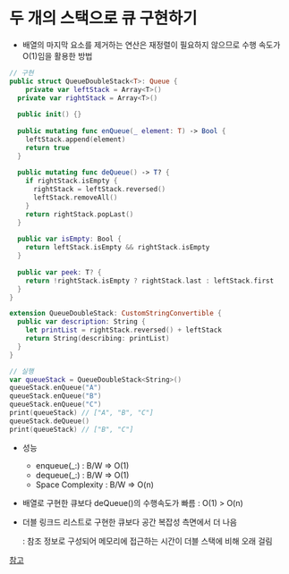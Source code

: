 # 두 개의 스택으로 큐 구현하기

* 배열의 마지막 요소를 제거하는 연산은 재정렬이 필요하지 않으므로 수행 속도가 O(1)임을 활용한 방법



```swift
// 구현
public struct QueueDoubleStack<T>: Queue {
	private var leftStack = Array<T>() 
  private var rightStack = Array<T>()
  
  public init() {}
  
  public mutating func enQueue(_ element: T) -> Bool {
    leftStack.append(element)
    return true
  }
  
  public mutating func deQueue() -> T? {
    if rightStack.isEmpty {
      rightStack = leftStack.reversed()
      leftStack.removeAll()
    }
    return rightStack.popLast()
  }
  
  public var isEmpty: Bool {
    return leftStack.isEmpty && rightStack.isEmpty
  }
  
  public var peek: T? {
    return !rightStack.isEmpty ? rightStack.last : leftStack.first
  }
}

extension QueueDoubleStack: CustomStringConvertible {
  public var description: String {
    let printList = rightStack.reversed() + leftStack
    return String(describing: printList)
  }
}

// 실행
var queueStack = QueueDoubleStack<String>()
queueStack.enQueue("A")
queueStack.enQueue("B")
queueStack.enQueue("C")
print(queueStack) // ["A", "B", "C"]
queueStack.deQueue() 
print(queueStack) // ["B", "C"]
```



* 성능
  * enqueue(_:)  : B/W => O(1)
  * dequeue(_:)  : B/W => O(1)
  * Space Complexity : B/W => O(n)



* 배열로 구현한 큐보다 deQueue()의 수행속도가 빠름 : O(1) > O(n)

* 더블 링크드 리스트로 구현한 큐보다 공간 복잡성 측면에서 더 나음

  : 참조 정보로 구성되어 메모리에 접근하는 시간이 더블 스택에 비해 오래 걸림



[참고](https://the-brain-of-sic2.tistory.com/21)











